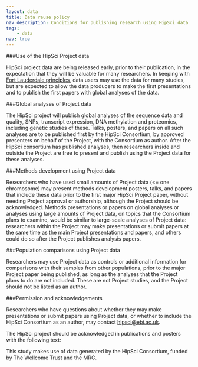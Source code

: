 ```yaml
---
layout: data
title: Data reuse policy
nav_description: Conditions for publishing research using HipSci data
tags:
    - data
nav: true
---
```


###Use of the HipSci Project data

HipSci project data are being released early, prior to their publication, in 
the expectation that they will be valuable for many researchers. In keeping 
with [Fort Lauderdale principles](http://www.genome.gov/Pages/Research/WellcomeReport0303.pdf), data users may 
use the data for many studies, but are expected to allow the data producers to 
make the first presentations and to publish the first papers with global 
analyses of the data.

###Global analyses of Project data

The HipSci project will publish global analyses of the sequence data and
quality, SNPs, transcript expression, DNA methylation and proteomics, including
genetic studies of these.  Talks, posters, and papers on all such analyses are
to be published first by the HipSci Consortium, by approved presenters on
behalf of the Project, with the Consortium as author.  After the HipSci
consortium has published analyses, then researchers inside and outside the
Project are free to present and publish using the Project data for these
analyses.

###Methods development using Project data

Researchers who have used small amounts of Project data (<= one chromosome) may 
present methods development posters, talks, and papers that include these data 
prior to the first major HipSci Project paper, without needing Project 
approval or authorship, although the Project should be acknowledged. Methods 
presentations or papers on global analyses or analyses using large amounts of 
Project data, on topics that the Consortium plans to examine, would be similar 
to large-scale analyses of Project data: researchers within the Project may 
make presentations or submit papers at the same time as the main Project 
presentations and papers, and others could do so after the Project publishes 
analysis papers.

###Population comparisons using Project data

Researchers may use Project data as controls or additional information for 
comparisons with their samples from other populations, prior to the major 
Project paper being published, as long as the analyses that the Project plans 
to do are not included. These are not Project studies, and the Project should 
not be listed as an author.

###Permission and acknowledgements

Researchers who have questions about whether they may make presentations or 
submit papers using Project data, or whether to include the HipSci Consortium 
as an author, may contact [hipsci@ebi.ac.uk](mailto:hipsci@ebi.ac.uk).

The HipSci project should be acknowledged in publications and posters with the 
following text:

This study makes use of data generated by the HipSci Consortium, funded by The Wellcome Trust and the MRC.


